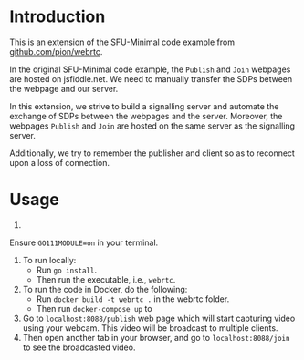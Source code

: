 # Introduction

This is an extension of the SFU-Minimal code example from [github.com/pion/webrtc](https://github.com/pion/webrtc/tree/master/examples/sfu-minimal).

In the original SFU-Minimal code example, the `Publish` and `Join` webpages are hosted on jsfiddle.net. We need to manually transfer the SDPs between the webpage and our server.

In this extension, we strive to build a signalling server and automate the exchange of SDPs between the webpages and the server. Moreover, the webpages `Publish` and `Join` are hosted on the same server as the signalling server.

Additionally, we try to remember the publisher and client so as to reconnect upon a loss of connection.

# Usage

1. 
Ensure `GO111MODULE=on` in your terminal.
1. To run locally:
    + Run `go install`.
    + Then run the executable, i.e., `webrtc`.
1. To run the code in Docker, do the following:
    + Run `docker build -t webrtc .` in the webrtc folder.
    + Then run `docker-compose up` to     
1. Go to `localhost:8088/publish` web page which will start capturing video using your webcam. This video will be broadcast to multiple clients.
1. Then open another tab in your browser, and go to `localhost:8088/join` to see the broadcasted video. 

